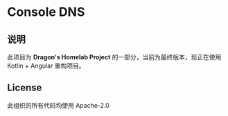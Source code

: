 # Console DNS

## 说明

此项目为 **Dragon's Homelab Project** 的一部分，当前为最终版本，现正在使用 Kotlin + Angular 重构项目。

## License

此组织的所有代码均使用 Apache-2.0 
